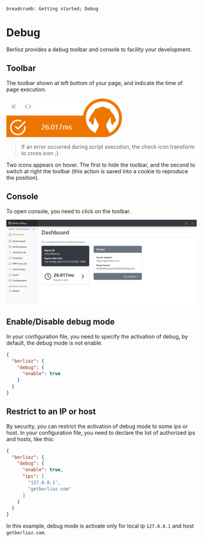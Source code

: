 ```index
breadcrumb: Getting started; Debug
```

# Debug

Berlioz provides a debug toolbar and console to facility your development.

## Toolbar

The toolbar shown at left bottom of your page, and indicate the time of page execution.

![Debug toolbar](../_assets/debug-toolbar.png)

> If an error occurred during script execution, the check icon transform to cross icon ;)

Two icons appears on hover. The first to hide the toolbar, and the second to switch at right the toolbar (this action is saved into a cookie to reproduce the position).

## Console

To open console, you need to click on the toolbar.

![Debug Console](../_assets/debug-console.png)


## Enable/Disable debug mode

In your configuration file, you need to specify the activation of debug, by default, the debug mode is not enable.

```json
{
  "berlioz": {
    "debug": {
      "enable": true
    }
  }
}
```

## Restrict to an IP or host

By security, you can restrict the activation of debug mode to some ips or host.
In your configuration file, you need to declare the list of authorized ips and hosts, like this:

```json
{
  "berlioz": {
    "debug": {
      "enable": true,
      "ips": [
        "127.0.0.1",
        "getberlioz.com"
      ]
    }
  }
}
```

In this example, debug mode is activate only for local ip `127.0.0.1` and host `getberlioz.com`.